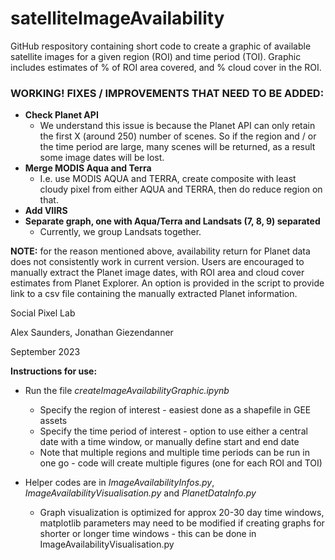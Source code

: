 # satelliteImageAvailability
GitHub respository containing short code to create a graphic of available satellite images for a given region (ROI) and time period (TOI). Graphic includes estimates of % of ROI area covered, and % cloud cover in the ROI. 

### WORKING! FIXES / IMPROVEMENTS THAT NEED TO BE ADDED:
* __Check Planet API__
    * We understand this issue is because the Planet API can only retain the first X (around 250) number of scenes. So if the region and / or the time period are large, many scenes will be returned, as a result some image dates will be lost.
* __Merge MODIS Aqua and Terra__
    * I.e. use MODIS AQUA and TERRA, create composite with least cloudy pixel from either AQUA and TERRA, then do reduce region on that.
* __Add VIIRS__
* __Separate graph, one with Aqua/Terra and Landsats (7, 8, 9) separated__
    * Currently, we group Landsats together.

**NOTE:** for the reason mentioned above, availability return for Planet data does not consistently work in current version. Users are encouraged to manually extract the Planet image dates, with ROI area and cloud cover estimates from Planet Explorer. An option is provided in the script to provide link to a csv file containing the manually extracted Planet information.

Social Pixel Lab

Alex Saunders, Jonathan Giezendanner

September 2023

__Instructions for use:__

* Run the file *createImageAvailabilityGraphic.ipynb*
    * Specify the region of interest - easiest done as a shapefile in GEE assets
    * Specify the time period of interest - option to use either a central date with a time window, or manually define start and end date
    * Note that multiple regions and multiple time periods can be run in one go - code will create multiple figures (one for each ROI and TOI)
    
* Helper codes are in *ImageAvailabilityInfos.py*, *ImageAvailabilityVisualisation.py* and *PlanetDataInfo.py*
    * Graph visualization is optimized for approx 20-30 day time windows, matplotlib parameters may need to be modified if creating graphs for shorter or longer time windows - this can be done in ImageAvailabilityVisualisation.py
